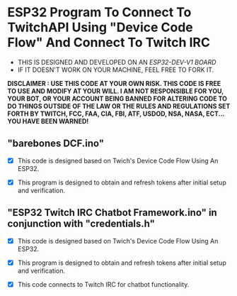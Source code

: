 # ESP32 Program To Connect To TwitchAPI Using "Device Code Flow" And Connect To Twitch IRC

- THIS IS DESIGNED AND DEVELOPED ON AN *ESP32-DEV-V1 BOARD*
- IF IT DOESN'T WORK ON YOUR MACHINE, FEEL FREE TO FORK IT.



**DISCLAIMER : USE THIS CODE AT YOUR OWN RISK. THIS CODE IS FREE TO USE
AND MODIFY AT YOUR WILL. I AM NOT RESPONSIBLE FOR YOU, YOUR BOT, OR YOUR ACCOUNT
BEING BANNED FOR ALTERING CODE TO DO THINGS OUTSIDE OF THE LAW OR THE RULES
AND REGULATIONS SET FORTH BY TWITCH, FCC, FAA, CIA, FBI, ATF, USDOD, NSA, NASA, ECT...
YOU HAVE BEEN WARNED!**



## "barebones DCF.ino"
- [x] This code is designed based on Twich's Device Code Flow Using An ESP32.
- [x] This program is designed to obtain and refresh tokens after initial setup and verification.


## "ESP32 Twitch IRC Chatbot Framework.ino" in conjunction with "credentials.h"
- [x] This code is designed based on Twich's Device Code Flow Using An ESP32.
- [x] This program is designed to obtain and refresh tokens after initial setup and verification.
- [x] This code connects to Twitch IRC for chatbot functionality.


